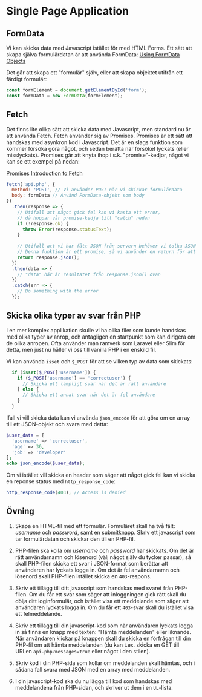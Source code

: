 # Single Page Application

## FormData

Vi kan skicka data med Javascript istället för med HTML Forms. Ett sätt att skapa själva formulärdatan är att använda FormData: [Using FormData Objects](https://developer.mozilla.org/en-US/docs/Web/API/FormData/Using_FormData_Objects)

Det går att skapa ett "formulär" själv, eller att skapa objektet utifrån ett färdigt formulär:

```javascript
const formElement = document.getElementById('form');
const formData = new FormData(formElement);
```

## Fetch

Det finns lite olika sätt att skicka data med Javascript, men standard nu är att använda Fetch. Fetch använder sig av Promises. Promises är ett sätt att handskas med asynkron kod i Javascript. Det är en slags funktion som kommer försöka göra något, och sedan berätta när försöket lyckats (eller misslyckats). Promises går att knyta ihop i s.k. "promise"-kedjor, något vi kan se ett exempel på nedan:

[Promises](https://developer.mozilla.org/en-US/docs/Web/JavaScript/Reference/Global_Objects/Promise)
[Introduction to Fetch](https://developers.google.com/web/updates/2015/03/introduction-to-fetch)

```javascript
fetch('api.php', {
  method: 'POST', // Vi använder POST när vi skickar formulärdata
  body: formData // Använd FormData-objekt som body
})
  .then(response => {
    // Utifall att något gick fel kan vi kasta ett error,
    // då hoppar vår promise-kedja till "catch" nedan
    if (!response.ok) {
      throw Error(response.statusText);
    }
    
    // Utifall att vi har fått JSON från servern behöver vi tolka JSON
    // Denna funktion är ett promise, så vi använder en return för att fortsätta promise-kedjan
    return response.json();
  })
  .then(data => {
    // "data" här är resultatet från response.json() ovan
  })
  .catch(err => {
    // Do something with the error
  });
```

## Skicka olika typer av svar från PHP

I en mer komplex applikation skulle vi ha olika filer som kunde handskas med olika typer av anrop, och antagligen en startpunkt som kan dirigera om de olika anropen. Ofta använder man ramverk som Laravel eller Slim för detta, men just nu håller vi oss till vanilla PHP i en enskild fil. 

Vi kan använda `isset` och `$_POST` för att se vilken typ av data som skickats:

```php
  if (isset($_POST['username']) {
    if ($_POST['username'] == 'correctuser') {
      // Skicka ett lämpligt svar när det är rätt användare
    } else {
      // Skicka ett annat svar när det är fel användare
    }
  }
```

Ifall vi vill skicka data kan vi använda `json_encode` för att göra om en array till ett JSON-objekt och svara med detta:

```php
$user_data = [
  'username' => 'correctuser',
  'age' => 36,
  'job' => 'developer'
];
echo json_encode($user_data);
```

Om vi istället vill skicka en header som säger att något gick fel kan vi skicka en reponse status med `http_response_code`:

```php
http_response_code(403); // Access is denied
```

## Övning

1. Skapa en HTML-fil med ett formulär. Formuläret skall ha två fält: *username* och *password*, samt en submitknapp. Skriv ett javascript som tar formulärdatan och skickar den till en PHP-fil. 

2. PHP-filen ska kolla om *username* och *password* har skickats. Om det är rätt användarnamn och lösenord (välj något själv du tycker passar), så skall PHP-filen skicka ett svar i JSON-format som berättar att användaren har lyckats logga in. Om det är fel användarnamn och lösenord skall PHP-filen istället skicka en `403`-respons. 

3. Skriv ett tillägg till ditt javascript som handskas med svaret från PHP-filen. Om du får ett svar som säger att inloggningen gick rätt skall du dölja ditt loginformulär, och istället visa ett meddelande som säger att användaren lyckats logga in. Om du får ett `403`-svar skall du istället visa ett felmeddelande. 

4. Skriv ett tillägg till din javascript-kod som när användaren lyckats logga in så finns en knapp med texten: "Hämta meddelanden" eller liknande. När användaren klickar på knappen skall du skicka en förfrågan till din PHP-fil om att hämta meddelanden (du kan t.ex. skicka en GET till URLen `api.php?messages=true` eller något i den stilen). 

5. Skriv kod i din PHP-sida som kollar om meddelanden skall hämtas, och i sådana fall svara med JSON med en array med meddelanden. 

6. I din javascript-kod ska du nu lägga till kod som handskas med meddelandena från PHP-sidan, och skriver ut dem i en `UL`-lista. 
